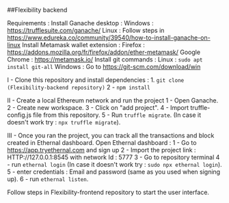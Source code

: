 ##Flexibility backend

Requirements :
    Install Ganache desktop : 
        Windows : https://trufflesuite.com/ganache/
        Linux : Follow steps in https://www.edureka.co/community/39540/how-to-install-ganache-on-linux
    Install Metamask wallet extension : 
        Firefox : https://addons.mozilla.org/fr/firefox/addon/ether-metamask/ 
        Google Chrome : https://metamask.io/
    Install git commands : 
        Linux : `sudo apt install git-all`
        Windows : Go to https://git-scm.com/download/win 

I - Clone this repository and install dependencies :
    1. `git clone (Flexibility-backend repository)`
    2 - `npm install`

II - Create a local Ethereum network and run the project
    1 - Open Ganache.
    2 - Create new workspace.
    3 - Click on "add project".
    4 - Import truffle-config.js file from this repository.
    5 - Run `truffle migrate`. (In case it doesn't work try : `npx truffle migrate`).

III - Once you ran the project, you can track all the transactions and block created in Ethernal dashboard.
Open Ethernal dashboard :
    1 - Go to https://app.tryethernal.com and sign up
    2 - Import the project link : HTTP://127.0.0.1:8545 with network Id : 5777
    3 - Go to repository terminal
    4 - run `ethernal login` (In case it doesn't work try : `sudo npx ethernal login`).
    5 - enter credentials : Email and password (same as you used when signing up).
    6 - run `ethernal listen`.

Follow steps in Flexibility-frontend repository to start the user interface.

 